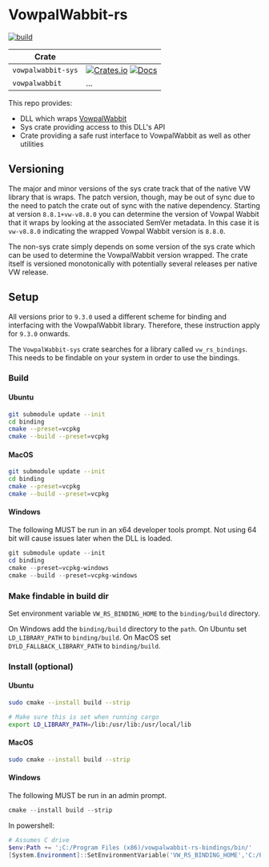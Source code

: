 # VowpalWabbit-rs
[![build](https://github.com/jackgerrits/vowpalwabbit-rs/workflows/build/badge.svg?branch=master)](https://github.com/jackgerrits/vowpalwabbit-rs/actions?query=workflow%3Abuild)

| Crate    | <!-- -->    |
|-------------|-------------|
| `vowpalwabbit-sys` | [![Crates.io](https://img.shields.io/crates/v/vowpalwabbit-sys.svg)](https://crates.io/crates/vowpalwabbit-sys) [![Docs](https://docs.rs/vowpalwabbit-sys/badge.svg)](https://docs.rs/vowpalwabbit-sys) |
| `vowpalwabbit` | ... |

This repo provides:
- DLL which wraps [VowpalWabbit](https://github.com/VowpalWabbit/vowpal_wabbit)
- Sys crate providing access to this DLL's API
- Crate providing a safe rust interface to VowpalWabbit as well as other utilities

## Versioning
The major and minor versions of the sys crate track that of the native VW library that is wraps. The patch version, though, may be out of sync due to the need to patch the crate out of sync with the native dependency. Starting at version `8.8.1+vw-v8.8.0` you can determine the version of Vowpal Wabbit that it wraps by looking at the associated SemVer metadata. In this case it is `vw-v8.8.0` indicating the wrapped Vowpal Wabbit version is `8.8.0`.

The non-sys crate simply depends on some version of the sys crate which can be used to determine the VowpalWabbit version wrapped. The crate itself is versioned monotonically with potentially several releases per native VW release.

## Setup

All versions prior to `9.3.0` used a different scheme for binding and interfacing with the VowpalWabbit library. Therefore, these instruction apply for `9.3.0` onwards.

The `VowpalWabbit-sys` crate searches for a library called `vw_rs_bindings`. This needs to be findable on your system in order to use the bindings.

### Build

#### Ubuntu

```sh
git submodule update --init
cd binding
cmake --preset=vcpkg
cmake --build --preset=vcpkg
```

#### MacOS

```sh
git submodule update --init
cd binding
cmake --preset=vcpkg
cmake --build --preset=vcpkg
```

#### Windows

The following MUST be run in an x64 developer tools prompt. Not using 64 bit will cause issues later when the DLL is loaded.

```powershell
git submodule update --init
cd binding
cmake --preset=vcpkg-windows
cmake --build --preset=vcpkg-windows
```

### Make findable in build dir

Set environment variable `VW_RS_BINDING_HOME` to the `binding/build` directory.

On Windows add the `binding/build` directory to the `path`.
On Ubuntu set `LD_LIBRARY_PATH` to `binding/build`.
On MacOS set `DYLD_FALLBACK_LIBRARY_PATH` to `binding/build`.

### Install (optional)

#### Ubuntu
```sh
sudo cmake --install build --strip

# Make sure this is set when running cargo
export LD_LIBRARY_PATH=/lib:/usr/lib:/usr/local/lib
```

#### MacOS
```sh
sudo cmake --install build --strip
```

#### Windows

The following MUST be run in an admin prompt.
```powershell
cmake --install build --strip
```

In powershell:
```powershell
# Assumes C drive
$env:Path += ';C:/Program Files (x86)/vowpalwabbit-rs-bindings/bin/'
[System.Environment]::SetEnvironmentVariable('VW_RS_BINDING_HOME','C:/Program Files (x86)/vowpalwabbit-rs-bindings',[System.EnvironmentVariableTarget]::User)
```
